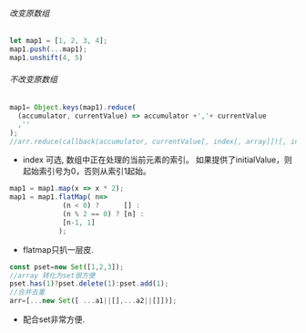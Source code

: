 ###### 改变原数组

```js
let map1 = [1, 2, 3, 4];
map1.push(...map1);
map1.unshift(4, 5)
```

###### 不改变原数组

```js
map1= Object.keys(map1).reduce(
  (accumulator, currentValue) => accumulator +','+ currentValue
  ,''
);
//arr.reduce(callback(accumulator, currentValue[, index[, array]])[, initialValue])
```

- index 可选, 数组中正在处理的当前元素的索引。 如果提供了initialValue，则起始索引号为0，否则从索引1起始。

```js
map1 = map1.map(x => x * 2);
map1 = map1.flatMap( n=>
             (n < 0) ?      [] :
             (n % 2 == 0) ? [n] :
             [n-1, 1]
            );
```

- flatmap只扒一层皮.

```js
const pset=new Set([1,2,3]);
//array 转化为set很方便
pset.has(1)?pset.delete(1):pset.add(1);
//合并去重
arr=[...new Set([ ...a1||[],...a2||[]])];
```

- 配合set非常方便.